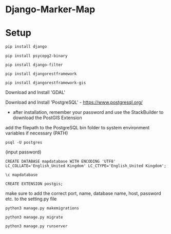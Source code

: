 # Django-Marker-Map
# Setup

```bash
pip install django
```

```
pip install psycopg2-binary
```

```
pip install django-filter
```

```
pip install djangorestframework
```

```
pip install djangorestframework-gis
```

Download and Install 'GDAL'

Download and Install 'PostgreSQL' - https://www.postgresql.org/
 - after installation, remember your password and use the StackBuilder to download the PostGIS Extension

add the filepath to the PostgreSQL bin folder to system environment variables if necessary (PATH)

```
psql -U postgres
```

(input password)

```
CREATE DATABASE mapdatabase WITH ENCODING 'UTF8' LC_COLLATE='English_United Kingdom' LC_CTYPE='English_United Kingdom';
```

```
\c mapdatabase
```

```
CREATE EXTENSION postgis;
```


make sure to add the correct port, name, database name, host, password etc. to the setting.py file

```
python3 manage.py makemigrations
```

```
python3 manage.py migrate
```

```
python3 manage.py runserver
```
